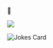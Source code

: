 🐸

![](https://github-profile-summary-cards.vercel.app/api/cards/profile-details?username=ppOverheat&count_private=true&show_icons=true&theme=merko)

<!--[![ppOverheat's GitHub stats](https://github-readme-stats.vercel.app/api?username=ppOverheat&count_private=true&show_icons=true&theme=merko&hide=prs,issues,contribs)](https://github.com/anuraghazra/github-readme-stats)
-->
![Jokes Card](https://readme-jokes.vercel.app/api)

<!--
**ppOverheat/ppOverheat** is a ✨ _special_ ✨ repository because its `README.md` (this file) appears on your GitHub profile.

Here are some ideas to get you started:

- 🔭 I’m currently working on ...
- 🌱 I’m currently learning ...
- 👯 I’m looking to collaborate on ...
- 🤔 I’m looking for help with ...
- 💬 Ask me about ...
- 📫 How to reach me: ...
- 😄 Pronouns: ...
- ⚡ Fun fact: ...
-->
